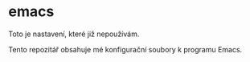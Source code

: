 # emacs

Toto je nastavení, které již nepoužívám. 

Tento repozitář obsahuje mé konfigurační soubory k programu Emacs.
